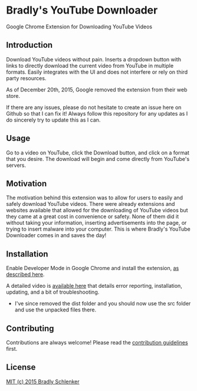 # Bradly's YouTube Downloader
Google Chrome Extension for Downloading YouTube Videos

## Introduction

Download YouTube videos without pain. Inserts a dropdown button with links to directly download the current video from YouTube in multiple formats. Easily integrates with the UI and does not interfere or rely on third party resources.  

As of December 20th, 2015, Google removed the extension from their web store. 

If there are any issues, please do not hesitate to create an issue here on Github so that I can fix it! Always follow this repository for any updates as I do sincerely try to update this as I can.

## Usage

Go to a video on YouTube, click the Download button, and click on a format that you desire. The download will begin and come directly from YouTube's servers.

## Motivation

The motivation behind this extension was to allow for users to easily and safely download YouTube videos. There were already extensions and websites available that allowed for the downloading of YouTube videos but they came at a great cost in convenience or safety. None of them did it without taking your information, inserting advertisements into the page, or trying to insert malware into your computer. This is where Bradly's YouTube Downloader comes in and saves the day!

## Installation

Enable Developer Mode in Google Chrome and install the extension, [as described here](https://developer.chrome.com/extensions/getstarted#unpacked).

A detailed video is [available here](https://www.youtube.com/watch?v=wRBKYiumhQI) that details error reporting, installation, updating, and a bit of troubleshooting.

* I've since removed the dist folder and you should now use the src folder and use the unpacked files there.

## Contributing

Contributions are always welcome!
Please read the [contribution guidelines](contributing.md) first.

## License

[MIT (c) 2015 Bradly Schlenker](LICENSE)
